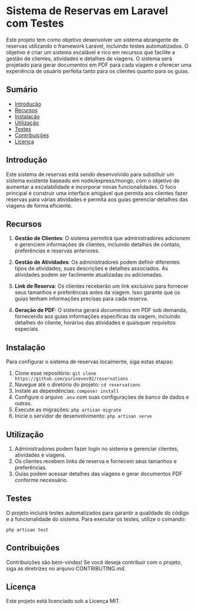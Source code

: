 # Sistema de Reservas em Laravel com Testes

Este projeto tem como objetivo desenvolver um sistema abrangente de reservas utilizando o framework Laravel, incluindo testes automatizados. O objetivo é criar um sistema escalável e rico em recursos que facilite a gestão de clientes, atividades e detalhes de viagens. O sistema será projetado para gerar documentos em PDF para cada viagem e oferecer uma experiência de usuário perfeita tanto para os clientes quanto para os guias.

## Sumário

- [Introdução](#introdução)
- [Recursos](#recursos)
- [Instalação](#instalação)
- [Utilização](#utilização)
- [Testes](#testes)
- [Contribuições](#contribuições)
- [Licença](#licença)

## Introdução

Este sistema de reservas está sendo desenvolvido para substituir um sistema existente baseado em node/express/mongo, com o objetivo de aumentar a escalabilidade e incorporar novas funcionalidades. O foco principal é construir uma interface amigável que permita aos clientes fazer reservas para várias atividades e permita aos guias gerenciar detalhes das viagens de forma eficiente.

## Recursos

1. **Gestão de Clientes**: O sistema permitirá que administradores adicionem e gerenciem informações de clientes, incluindo detalhes de contato, preferências e reservas anteriores.

2. **Gestão de Atividades**: Os administradores podem definir diferentes tipos de atividades, suas descrições e detalhes associados. As atividades podem ser facilmente atualizadas ou adicionadas.

3. **Link de Reserva**: Os clientes receberão um link exclusivo para fornecer seus tamanhos e preferências antes da viagem. Isso garante que os guias tenham informações precisas para cada reserva.

4. **Geração de PDF**: O sistema gerará documentos em PDF sob demanda, fornecendo aos guias informações específicas da viagem, incluindo detalhes do cliente, horários das atividades e quaisquer requisitos especiais.

## Instalação

Para configurar o sistema de reservas localmente, siga estas etapas:

1. Clone esse repositório: `git clone https://github.com/yurineves92/reservations`
2. Navegue até o diretório do projeto: `cd reservations`
3. Instale as dependências: `composer install`
4. Configure o arquivo `.env` com suas configurações de banco de dados e outras.
5. Execute as migrações: `php artisan migrate`
6. Inicie o servidor de desenvolvimento: `php artisan serve`

## Utilização

1. Administradores podem fazer login no sistema e gerenciar clientes, atividades e viagens.
2. Os clientes recebem links de reserva e fornecem seus tamanhos e preferências.
3. Guias podem acessar detalhes das viagens e gerar documentos PDF conforme necessário.

## Testes

O projeto incluirá testes automatizados para garantir a qualidade do código e a funcionalidade do sistema. Para executar os testes, utilize o comando:

`php artisan test`

## Contribuições

Contribuições são bem-vindas! Se você deseja contribuir com o projeto, siga as diretrizes no arquivo CONTRIBUTING.md.

## Licença

Este projeto está licenciado sob a Licença MIT.